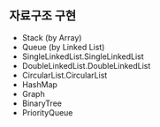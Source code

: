 ## 자료구조 구현

- Stack (by Array)
- Queue (by Linked List)
- SingleLinkedList.SingleLinkedList
- DoubleLinkedList.DoubleLinkedList
- CircularList.CircularList
- HashMap
- Graph
- BinaryTree
- PriorityQueue
